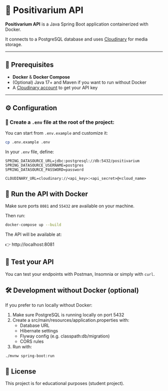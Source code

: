 # 🌱 Positivarium API

**Positivarium API** is a Java Spring Boot application containerized with Docker.

It connects to a PostgreSQL database and uses [Cloudinary](https://cloudinary.com/) for media storage.

---

## 🚀 Prerequisites

- **Docker** & **Docker Compose**
- (Optional) Java 17+ and Maven if you want to run without Docker
- A [Cloudinary account](https://cloudinary.com/) to get your API key

---

## ⚙️ Configuration

### 🔐 Create a `.env` file at the root of the project:

You can start from `.env.example` and customize it:

```bash
cp .env.example .env
```

In your `.env` file, define:

```env
SPRING_DATASOURCE_URL=jdbc:postgresql://db:5432/positivarium
SPRING_DATASOURCE_USERNAME=postgres
SPRING_DATASOURCE_PASSWORD=password

CLOUDINARY_URL=cloudinary://<api_key>:<api_secret>@<cloud_name>
```

## 🐳 Run the API with Docker

Make sure ports `8081` and `55432` are available on your machine.

Then run:

```bash
docker-compose up --build
```

The API will be available at:

👉 http://localhost:8081

## 🧪 Test your API

You can test your endpoints with Postman, Insomnia or simply with `curl`.

## 🛠️ Development without Docker (optional)

If you prefer to run locally without Docker:

1. Make sure PostgreSQL is running locally on port 5432
2. Create a src/main/resources/application.properties with:
    - Database URL
    - Hibernate settings
    - Flyway config (e.g. classpath:db/migration)
    - CORS rules
3. Run with:
```bash
./mvnw spring-boot:run
```

## 📄 License

This project is for educational purposes (student project).
